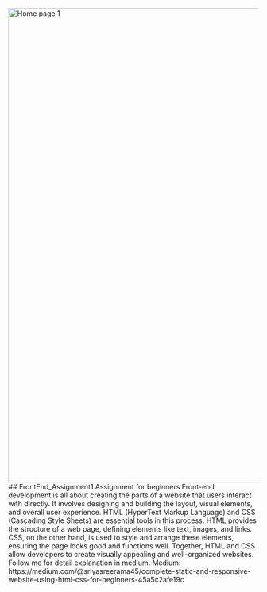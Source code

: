 <img width="955" alt="Home page 1" src="https://github.com/user-attachments/assets/03f3f72e-457e-4411-9309-7cfa2777d236">
## FrontEnd_Assignment1
Assignment for beginners
Front-end development is all about creating the parts of a website that users interact with directly. It involves designing and building the layout, visual elements, and overall user experience. HTML (HyperText Markup Language) and CSS (Cascading Style Sheets) are essential tools in this process. HTML provides the structure of a web page, defining elements like text, images, and links. CSS, on the other hand, is used to style and arrange these elements, ensuring the page looks good and functions well. Together, HTML and CSS allow developers to create visually appealing and well-organized websites.
Follow me for detail explanation in medium.
Medium: https://medium.com/@sriyasreerama45/complete-static-and-responsive-website-using-html-css-for-beginners-45a5c2afe19c 
